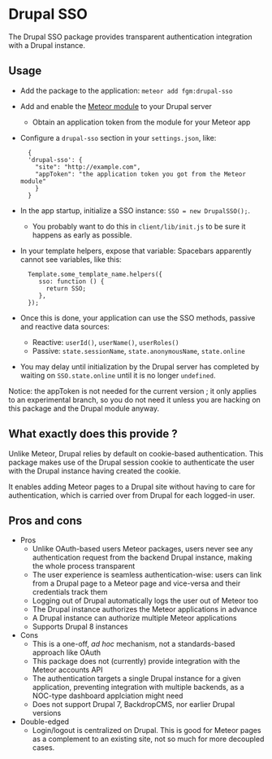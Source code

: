 Drupal SSO
==========

The Drupal SSO package provides transparent authentication integration with a Drupal instance.


Usage
-----

* Add the package to the application: `meteor add fgm:drupal-sso`
* Add and enable the [Meteor module] to your Drupal server
    * Obtain an application token from the module for your Meteor app
* Configure a `drupal-sso` section in your `settings.json`, like:

        {
        'drupal-sso': {
          "site": "http://example.com",
          "appToken": "the application token you got from the Meteor module"
          }
        }
* In the app startup, initialize a SSO instance: `SSO = new DrupalSSO();`.
    * You probably want to do this in `client/lib/init.js` to be sure it happens as early as possible.
* In your template helpers, expose that variable: Spacebars apparently cannot see variables, like this:

        Template.some_template_name.helpers({
           sso: function () {
             return SSO;
           },
        });
* Once this is done, your application can use the SSO methods, passive and reactive data sources:
    * Reactive: `userId()`, `userName()`,  `userRoles()`
    * Passive: `state.sessionName`, `state.anonymousName`, `state.online`
* You may delay until initialization by the Drupal server has completed by waiting on `SSO.state.online` until it is no longer `undefined`.

[Meteor module]: https://github.com/FGM/meteor

Notice: the appToken is not needed for the current version ; it only applies to
an experimental branch, so you do not need it unless you are hacking on this
package and the Drupal module anyway.


What exactly does this provide ?
--------------------------------

Unlike Meteor, Drupal relies by default on cookie-based authentication. This
package makes use of the Drupal session cookie to authenticate the user with the
Drupal instance having created the cookie.

It enables adding Meteor pages to a Drupal site without having to care for
authentication, which is carried over from Drupal for each logged-in user.


Pros and cons
-------------

* Pros
    * Unlike OAuth-based users Meteor packages, users never see any authentication request from the backend Drupal instance, making the whole process transparent
    * The user experience is seamless authentication-wise: users can link from a Drupal page to a Meteor page and vice-versa and their credentials track them
    * Logging out of Drupal automatically logs the user out of Meteor too
    * The Drupal instance authorizes the Meteor applications in advance
    * A Drupal instance can authorize multiple Meteor applications
    * Supports Drupal 8 instances
* Cons
    * This is a one-off, _ad hoc_ mechanism, not a standards-based approach like OAuth
    * This package does not (currently) provide integration with the Meteor accounts API
    * The authentication targets a single Drupal instance for a given application, preventing integration with multiple backends, as a NOC-type dashboard applciation might need
    * Does not support Drupal 7, BackdropCMS, nor earlier Drupal versions
* Double-edged
    * Login/logout is centralized on Drupal. This is good for Meteor pages as a complement to an existing site, not so much for more decoupled cases.
